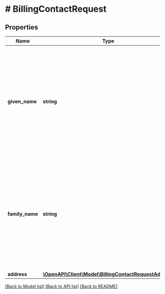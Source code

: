 # # BillingContactRequest

## Properties

Name | Type | Description | Notes
------------ | ------------- | ------------- | -------------
**given_name** | **string** | First/given name of the payment type account holder. Max 60 characters. Special characters (\&quot;&lt;\&quot;, \&quot;&gt;\&quot;, \&quot;(\&quot;, \&quot;)\&quot;, and \&quot;&amp;\&quot;) entered in this field will be re-encoded. |
**family_name** | **string** | Last/family name of the payment type account holder. Max 60 characters. Special characters (\&quot;&lt;\&quot;, \&quot;&gt;\&quot;, \&quot;(\&quot;, \&quot;)\&quot;, and \&quot;&amp;\&quot;) entered in this field will be re-encoded. |
**address** | [**\OpenAPI\Client\Model\BillingContactRequestAddress**](BillingContactRequestAddress.md) |  |

[[Back to Model list]](../../README.md#models) [[Back to API list]](../../README.md#endpoints) [[Back to README]](../../README.md)
